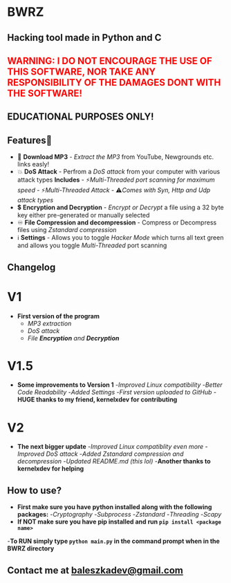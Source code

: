 # BWRZ

## Hacking tool made in Python and C

## <span style="color:red">WARNING: I DO NOT ENCOURAGE THE USE OF THIS SOFTWARE, NOR TAKE ANY RESPONSIBILITY OF THE DAMAGES DONT WITH THE SOFTWARE!</span>

## EDUCATIONAL PURPOSES ONLY!

## Features🚀

- 🎦 **Download MP3** - *Extract the MP3* from YouTube, Newgrounds etc. links easly!
- 💥 **DoS Attack** - Perfrom a *DoS attack* from your computer with various attack types
        **Includes** - ⚡*Multi-Threaded port scanning for maximum speed*
                     - ⚡*Multi-Threaded Attack*
                     - ⚠️*Comes with Syn, Http and Udp attack types*
- 💲 **Encryption and Decryption** - *Encrypt or Decrypt* a file using a 32 byte key either pre-generated or manually selected
- ♾️ **File Compression and decompression** - Compress or Decompress files using *Zstandard compression*
- ℹ️ **Settings** - Allows you to toggle *Hacker Mode* which turns all text green and allows you toggle *Multi-Threaded* port scanning

## Changelog

# V1
- **First version of the program**
    - *MP3 extraction*
    - *DoS attack*
    - *File **Encryption** and **Decryption***

# V1.5
- **Some improvements to Version 1**
    -*Improved Linux compatibility*
    -*Better Code Readability*
    -*Added Settings*
    -*First version uploaded to GitHub*
    -**HUGE thanks to my friend, kernelxdev for contributing**

# V2
- **The next bigger update**
    -*Improved Linux compatiblity even more*
    -*Improved DoS attack*
    -*Added Zstandard compression and decompression*
    -*Updated README.md (this lol)*
    -**Another thanks to kernelxdev for helping**

## How to use?

- **First make sure you have python installed along with the following packages:**
    -*Cryptography*
    -*Subprocess*
    -*Zstandard*
    -*Threading*
    -*Scapy* 
- **If NOT make sure you have pip installed and run ```pip install <package name>```**

-**To RUN simply type ```python main.py``` in the command prompt when in the BWRZ directory**

## Contact me at baleszkadev@gmail.com

